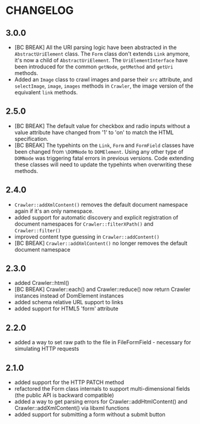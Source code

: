 CHANGELOG
=========

3.0.0
-----

* [BC BREAK] All the URI parsing logic have been abstracted in the `AbstractUriElement` class. The `Form` class don't extends `Link` anymore, it's now a child of `AbstractUriElement`. The `UriElementInterface` have been introduced for the common `getNode`, `getMethod` and `getUri` methods.
* Added an `Image` class to crawl images and parse their `src` attribute, and `selectImage`, `image`, `images` methods in `Crawler`, the image version of the equivalent `link` methods.

2.5.0
-----

* [BC BREAK] The default value for checkbox and radio inputs without a value attribute have changed
  from '1' to 'on' to match the HTML specification.
* [BC BREAK] The typehints on the `Link`, `Form` and `FormField` classes have been changed from
  `\DOMNode` to `DOMElement`. Using any other type of `DOMNode` was triggering fatal errors in previous
  versions. Code extending these classes will need to update the typehints when overwriting these methods.

2.4.0
-----

 * `Crawler::addXmlContent()` removes the default document namespace again if it's an only namespace.
 * added support for automatic discovery and explicit registration of document
   namespaces for `Crawler::filterXPath()` and `Crawler::filter()`
 * improved content type guessing in `Crawler::addContent()`
 * [BC BREAK] `Crawler::addXmlContent()` no longer removes the default document
   namespace

2.3.0
-----

 * added Crawler::html()
 * [BC BREAK] Crawler::each() and Crawler::reduce() now return Crawler instances instead of DomElement instances
 * added schema relative URL support to links
 * added support for HTML5 'form' attribute

2.2.0
-----

 * added a way to set raw path to the file in FileFormField - necessary for
   simulating HTTP requests

2.1.0
-----

 * added support for the HTTP PATCH method
 * refactored the Form class internals to support multi-dimensional fields
   (the public API is backward compatible)
 * added a way to get parsing errors for Crawler::addHtmlContent() and
   Crawler::addXmlContent() via libxml functions
 * added support for submitting a form without a submit button
